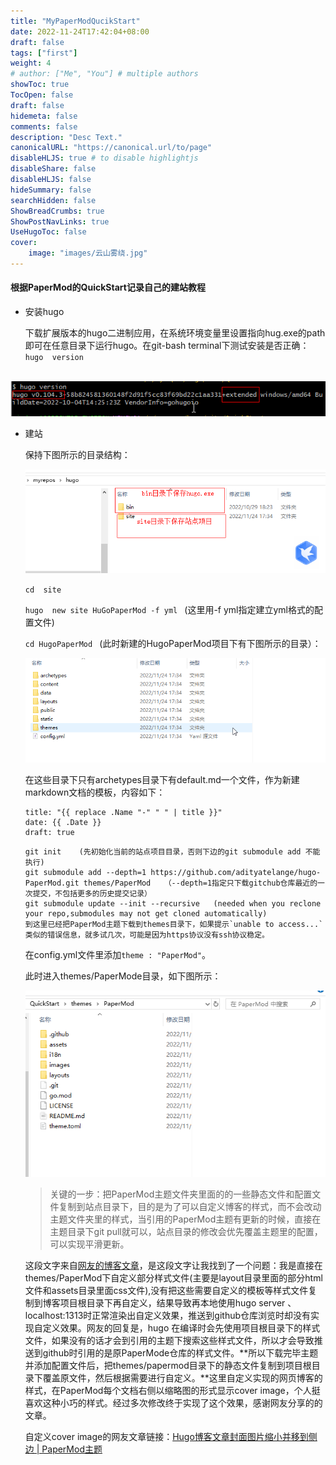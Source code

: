 ```yaml
---
title: "MyPaperModQucikStart"
date: 2022-11-24T17:42:04+08:00
draft: false
tags: ["first"]
weight: 4
# author: ["Me", "You"] # multiple authors
showToc: true
TocOpen: false
draft: false
hidemeta: false
comments: false
description: "Desc Text."
canonicalURL: "https://canonical.url/to/page"
disableHLJS: true # to disable highlightjs
disableShare: false
disableHLJS: false
hideSummary: false
searchHidden: false
ShowBreadCrumbs: true
ShowPostNavLinks: true
UseHugoToc: false
cover:
    image: "images/云山雾绕.jpg" 
---
```


#### 根据PaperMod的QuickStart记录自己的建站教程

* 安装hugo

  下载扩展版本的hugo二进制应用，在系统环境变量里设置指向hug.exe的path即可在任意目录下运行hugo。在git-bash  terminal下测试安装是否正确：`hugo  version`

​       ![](images/hugo-setup-version.png)

* 建站

  保持下图所示的目录结构：
  
  ![](images/hugo-directoy-structure.png)
  
  `cd  site`
  
  `hugo  new site HuGoPaperMod -f yml `     (这里用-f yml指定建立yml格式的配置文件)
  
  `cd HugoPaperMod `                        (此时新建的HugoPaperMod项目下有下图所示的目录）：
  
  ![](images/hugo-directoy-structure-2.png)
  
  在这些目录下只有archetypes目录下有default.md一个文件，作为新建markdown文档的模板，内容如下：
  
  ~~~
  title: "{{ replace .Name "-" " " | title }}"
  date: {{ .Date }}
  draft: true
  ~~~
  ~~~
  git init    (先初始化当前的站点项目目录，否则下边的git submodule add 不能执行)
  git submodule add --depth=1 https://github.com/adityatelange/hugo-PaperMod.git themes/PaperMod   （--depth=1指定只下载gitchub仓库最近的一次提交，不包括更多的历史提交记录）
  git submodule update --init --recursive   (needed when you reclone your repo,submodules may not get cloned automatically)
  到这里已经把PaperMod主题下载到themes目录下，如果提示`unable to access...`类似的错误信息，就多试几次，可能是因为https协议没有ssh协议稳定。
  ~~~
  
  在config.yml文件里添加`theme : "PaperMod"`。
  
  此时进入themes/PaperMode目录，如下图所示：
  
  ![](images/cloned-PaperMod.png)
  
  > 关键的一步：把PaperMod主题文件夹里面的的一些静态文件和配置文件复制到站点目录下，目的是为了可以自定义博客的样式，而不会改动主题文件夹里的样式，当引用的PaperMod主题有更新的时候，直接在主题目录下git pull就可以，站点目录的修改会优先覆盖主题里的配置，可以实现平滑更新。 
  
  这段文字来自[网友的博客文章](https://www.sulvblog.cn/posts/blog/build_hugo/)，是这段文字让我找到了一个问题：我是直接在themes/PaperMod下自定义部分样式文件(主要是layout目录里面的部分html文件和assets目录里面css文件),没有把这些需要自定义的模板等样式文件复制到博客项目根目录下再自定义，结果导致再本地使用hugo server 、localhost:1313时正常渲染出自定义效果，推送到github仓库浏览时却没有实现自定义效果。网友的回复是，hugo 在编译时会先使用项目根目录下的样式文件，如果没有的话才会到引用的主题下搜索这些样式文件，所以才会导致推送到github时引用的是原PaperMode仓库的样式文件。**所以下载完毕主题并添加配置文件后，把themes/papermod目录下的静态文件复制到项目根目录下覆盖原文件，然后根据需要进行自定义。**这里自定义实现的网页博客的样式，在PaperMod每个文档右侧以缩略图的形式显示cover image，个人挺喜欢这种小巧的样式。经过多次修改终于实现了这个效果，感谢网友分享的的文章。
  
  自定义cover image的网友文章链接：[Hugo博客文章封面图片缩小并移到侧边 | PaperMod主题](https://www.sulvblog.cn/posts/blog/img_right/)



